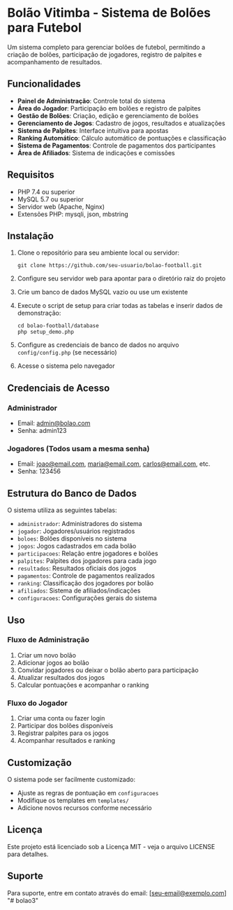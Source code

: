 # Bolão Vitimba - Sistema de Bolões para Futebol

Um sistema completo para gerenciar bolões de futebol, permitindo a criação de bolões, participação de jogadores, registro de palpites e acompanhamento de resultados.

## Funcionalidades

- **Painel de Administração**: Controle total do sistema
- **Área do Jogador**: Participação em bolões e registro de palpites
- **Gestão de Bolões**: Criação, edição e gerenciamento de bolões
- **Gerenciamento de Jogos**: Cadastro de jogos, resultados e atualizações
- **Sistema de Palpites**: Interface intuitiva para apostas
- **Ranking Automático**: Cálculo automático de pontuações e classificação
- **Sistema de Pagamentos**: Controle de pagamentos dos participantes
- **Área de Afiliados**: Sistema de indicações e comissões

## Requisitos

- PHP 7.4 ou superior
- MySQL 5.7 ou superior
- Servidor web (Apache, Nginx)
- Extensões PHP: mysqli, json, mbstring

## Instalação

1. Clone o repositório para seu ambiente local ou servidor:
   ```
   git clone https://github.com/seu-usuario/bolao-football.git
   ```

2. Configure seu servidor web para apontar para o diretório raiz do projeto

3. Crie um banco de dados MySQL vazio ou use um existente

4. Execute o script de setup para criar todas as tabelas e inserir dados de demonstração:
   ```
   cd bolao-football/database
   php setup_demo.php
   ```

5. Configure as credenciais de banco de dados no arquivo `config/config.php` (se necessário)

6. Acesse o sistema pelo navegador

## Credenciais de Acesso

### Administrador
- Email: admin@bolao.com
- Senha: admin123

### Jogadores (Todos usam a mesma senha)
- Email: joao@email.com, maria@email.com, carlos@email.com, etc.
- Senha: 123456

## Estrutura do Banco de Dados

O sistema utiliza as seguintes tabelas:

- `administrador`: Administradores do sistema
- `jogador`: Jogadores/usuários registrados
- `boloes`: Bolões disponíveis no sistema
- `jogos`: Jogos cadastrados em cada bolão
- `participacoes`: Relação entre jogadores e bolões
- `palpites`: Palpites dos jogadores para cada jogo
- `resultados`: Resultados oficiais dos jogos
- `pagamentos`: Controle de pagamentos realizados
- `ranking`: Classificação dos jogadores por bolão
- `afiliados`: Sistema de afiliados/indicações
- `configuracoes`: Configurações gerais do sistema

## Uso

### Fluxo de Administração
1. Criar um novo bolão
2. Adicionar jogos ao bolão
3. Convidar jogadores ou deixar o bolão aberto para participação
4. Atualizar resultados dos jogos
5. Calcular pontuações e acompanhar o ranking

### Fluxo do Jogador
1. Criar uma conta ou fazer login
2. Participar dos bolões disponíveis
3. Registrar palpites para os jogos
4. Acompanhar resultados e ranking

## Customização

O sistema pode ser facilmente customizado:

- Ajuste as regras de pontuação em `configuracoes`
- Modifique os templates em `templates/`
- Adicione novos recursos conforme necessário

## Licença

Este projeto está licenciado sob a Licença MIT - veja o arquivo LICENSE para detalhes.

## Suporte

Para suporte, entre em contato através do email: [seu-email@exemplo.com] "# bolao3" 
